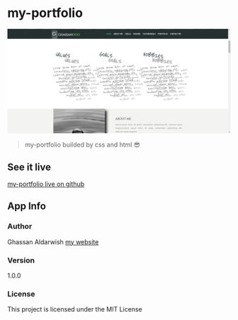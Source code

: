 # my-portfolio




![Screenshot](my-portfolio.png)


> my-portfolio builded by css and html 😎



## See it live

[my-portfolio live on github](https://ghassanooooo.github.io/my-portfolio/)




## App Info

### Author

Ghassan Aldarwish
[my website](http://ghassanaldarwish.de/)

### Version

1.0.0

### License

This project is licensed under the MIT License
